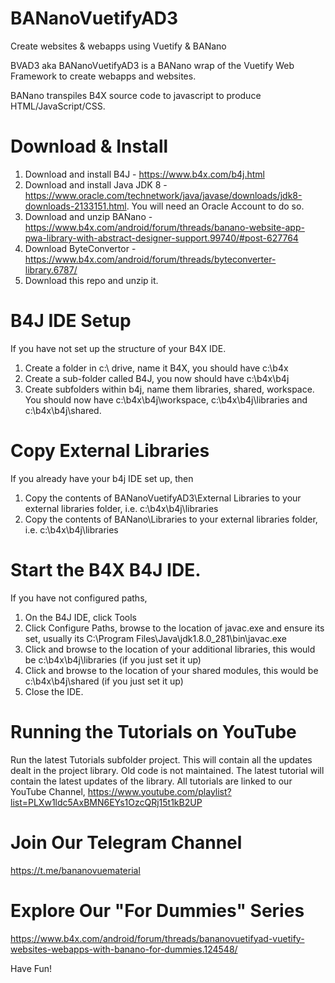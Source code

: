 # BANanoVuetifyAD3
Create websites &amp; webapps using Vuetify &amp; BANano

BVAD3 aka BANanoVuetifyAD3 is a BANano wrap of the Vuetify Web Framework to create webapps and websites.

BANano transpiles B4X source code to javascript to produce HTML/JavaScript/CSS.

# Download & Install

1. Download and install B4J - https://www.b4x.com/b4j.html
2. Download and install Java JDK 8 - https://www.oracle.com/technetwork/java/javase/downloads/jdk8-downloads-2133151.html. You will need an Oracle Account to do so.
3. Download and unzip BANano - https://www.b4x.com/android/forum/threads/banano-website-app-pwa-library-with-abstract-designer-support.99740/#post-627764
4. Download ByteConvertor - https://www.b4x.com/android/forum/threads/byteconverter-library.6787/
5. Download this repo and unzip it.

# B4J IDE Setup
If you have not set up the structure of your B4X IDE.

1. Create a folder in c:\ drive, name it B4X, you should have c:\b4x
2. Create a sub-folder called B4J, you now should have c:\b4x\b4j
3. Create subfolders within b4j, name them libraries, shared, workspace. You should now have c:\b4x\b4j\workspace, c:\b4x\b4j\libraries and c:\b4x\b4j\shared.

# Copy External Libraries

If you already have your b4j IDE set up, then 

1. Copy the contents of BANanoVuetifyAD3\External Libraries to your external libraries folder, i.e. c:\b4x\b4j\libraries
2. Copy the contents of BANano\Libraries to your external libraries folder, i.e. c:\b4x\b4j\libraries

# Start the B4X B4J IDE.

If you have not configured paths, 
1. On the B4J IDE, click Tools
2. Click Configure Paths, browse to the location of javac.exe and ensure its set, usually its C:\Program Files\Java\jdk1.8.0_281\bin\javac.exe
3. Click and browse to the location of your additional libraries, this would be c:\b4x\b4j\libraries (if you just set it up)
4. Click and browse to the location of your shared modules, this would be c:\b4x\b4j\shared (if you just set it up)
5. Close the IDE.

# Running the Tutorials on YouTube

Run the latest Tutorials subfolder project. This will contain all the updates dealt in the project library. Old code is not maintained.
The latest tutorial will contain the latest updates of the library.
All tutorials are linked to our YouTube Channel, https://www.youtube.com/playlist?list=PLXw1ldc5AxBMN6EYs1OzcQRj15t1kB2UP

# Join Our Telegram Channel
https://t.me/bananovuematerial

# Explore Our "For Dummies" Series
https://www.b4x.com/android/forum/threads/bananovuetifyad-vuetify-websites-webapps-with-banano-for-dummies.124548/

Have Fun!


